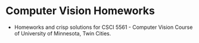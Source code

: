 # Computer Vision Homeworks
- Homeworks and crisp solutions for CSCI 5561 - Computer Vision Course of University of Minnesota, Twin Cities.
